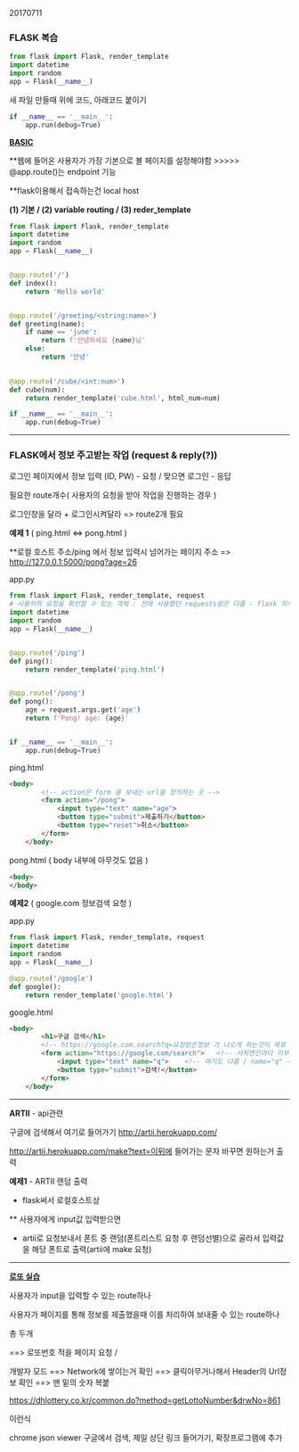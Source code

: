 20170711

### FLASK 복습

```python
from flask import Flask, render_template
import datetime
import random
app = Flask(__name__)
```

새 파일 만들때 위에 코드, 아래코드 붙이기

```python
if __name__ == '__main__':
    app.run(debug=True)
```



<u>**BASIC**</u>

**웹에 들어온 사용자가 가장 기본으로 볼 페이지를 설정해야함		>>>>>		@app.route()는 endpoint 기능

**flask이용해서 접속하는건 local host



**(1) 기본	 / 	(2) variable routing	 /	 (3) reder_template**

```python
from flask import Flask, render_template
import datetime
import random
app = Flask(__name__)


@app.route('/')
def index():
    return 'Hello world'


@app.route('/greeting/<string:name>')
def greeting(name):
    if name == 'june':
        return f'안녕하세요 {name}님'
    else:
        return '안녕'
    

@app.route('/cube/<int:num>')
def cube(num):
    return render_template('cube.html', html_num=num)

if __name__ == '__main__':
    app.run(debug=True)
```

--------------------------------------------------------------------------------



### FLASK에서  정보 주고받는 작업 (request & reply(?))

로그인 페이지에서 정보 입력 (ID, PW) - 요청	/	맞으면 로그인 - 응답



필요한 route개수( 사용자의 요청을 받아 작업을 진행하는 경우 )

로그인창을 달라	+	로그인시켜달라	=>	route2개 필요 



**예제 1**	( ping.html	<=>	pong.html )

**로컬 호스트 주소/ping 에서 정보 입력시 넘어가는 페이지 주소 => http://127.0.0.1:5000/pong?age=26

app.py

```python
from flask import Flask, render_template, request  
# 사용자의 요청을 확인할 수 있는 객체 : 전에 사용했던 requests랑은 다름 - flask 자체에서 제공되는 것
import datetime
import random
app = Flask(__name__)


@app.route('/ping')
def ping():
    return render_template('ping.html')


@app.route('/pong')
def pong():
    age = request.args.get('age')
    return f'Pong! age: {age}'


if __name__ == '__main__':
    app.run(debug=True)
```



ping.html

```html
<body>
        <!-- action은 form 을 보내는 url을 정의하는 곳 -->
        <form action="/pong">           
            <input type="text" name="age">
            <button type="submit">제출하기</button>
            <button type="reset">취소</button>
        </form>
    </body>
```



pong.html	( body 내부에 아무것도 없음 )

```html
<body>
</body>
```



**예제2** ( google.com 정보검색 요청 )

app.py

```python
from flask import Flask, render_template, request
import datetime
import random
app = Flask(__name__)

@app.route('/google')
def google():
    return render_template('google.html')
```

google.html

```html
<body>
        <h1>구글 검색</h1>
        <!-- https://google.com.search?q=요청받은정보 가 나오게 하는것이 목표 -->
        <form action="https://google.com/search">	<!-- 서치엔진마다 이부분 다름 -->
            <input type="text" name="q">	<!-- 여기도 다름 / name="q" -->
            <button type="submit">검색!</button>
        </form>
    </body>
```

--------------------------------------------------------------------------------

**ARTII**	-	api관련

구글에 검색해서 여기로 들어가기	http://artii.herokuapp.com/

http://artii.herokuapp.com/make?text=이뒤에 들어가는 문자 바꾸면 원하는거 출력



**예제1** -  ARTII 랜덤 출력

* flask써서 로컬호스트상

 ** 사용자에게 input값 입력받으면

* artii로 요청보내서 폰트 중 랜덤(폰트리스트 요청 후 랜덤선별)으로 골라서 입력값을 해당 폰트로 출력(artii에 make 요청)



--------------------------------------------------

**<u>로또 실습</u>**

사용자가 input을 입력할 수 있는 route하나

사용자가 페이지를 통해 정보를 제출했을때 이를 처리하여 보내줄 수 있는 route하나

총 두개

==> 로또번호 적을 페이지 요청 / 





개발자 모드 ==>  Network에 쌓이는거 확인 ==> 클릭아무거나해서 Header의 Url정보 확인 ==> 맨 밑의 숫자 복붙



https://dhlottery.co.kr/common.do?method=getLottoNumber&drwNo=861

이런식



chrome json viewer 구글에서 검색,  제일 상단 링크 들어가기, 확장프로그램에 추가